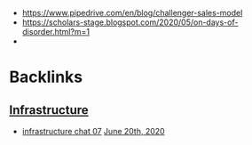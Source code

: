 - https://www.pipedrive.com/en/blog/challenger-sales-model
- https://scholars-stage.blogspot.com/2020/05/on-days-of-disorder.html?m=1
- 

# Backlinks
## [Infrastructure](<Infrastructure.md>)
- [infrastructure chat 07](<infrastructure chat 07.md>) [June 20th, 2020](<June 20th, 2020.md>)

